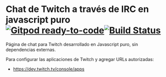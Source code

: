 # Chat de Twitch a través de IRC en javascript puro [![Gitpod ready-to-code](https://img.shields.io/badge/Gitpod-ready--to--code-blue?logo=gitpod)](https://gitpod.io/#https://github.com/ojgarciab/twitch-chat)[![Build Status](https://app.travis-ci.com/ojgarciab/twitch-chat.svg?branch=master)](https://app.travis-ci.com/ojgarciab/twitch-chat)

Página de chat para Twitch desarrollado en Javascript puro, sin dependencias externas.

Para configurar las aplicaciones de Twitch y agregar URLs autorizadas:
* https://dev.twitch.tv/console/apps

